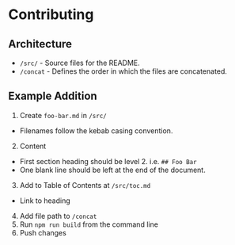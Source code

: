 # Contributing

## Architecture

- `/src/` - Source files for the README.
- `/concat` - Defines the order in which the files are concatenated.

## Example Addition

1. Create `foo-bar.md` in `/src/`

- Filenames follow the kebab casing convention.

2. Content

- First section heading should be level 2. i.e. `## Foo Bar`
- One blank line should be left at the end of the document.

3. Add to Table of Contents at `/src/toc.md`

- Link to heading

4. Add file path to `/concat`
5. Run `npm run build` from the command line
6. Push changes
